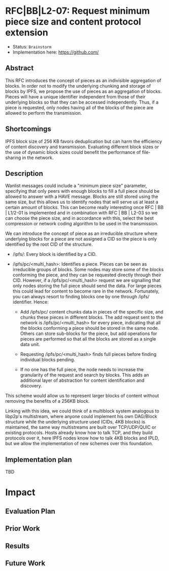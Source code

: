 #  RFC|BB|L2-07: Request minimum piece size and content protocol extension
* Status: `Brainstorm`
* Implementation here: https://github.com/

<!-- Full description here: https://docs.google.com/document/d/1zjJCZel8zJzgK3XuHK0YZlNffEHThq7tUOssGgRTryY/edit#heading=h.6qnrq913vou6 -->

## Abstract
This RFC introduces the concept of pieces as an indivisible aggregation of blocks. In order not to modify the underlying chunking and storage of blocks by IPFS, we propose the use of pieces as an aggregation of blocks. Pieces will have a unique identifier independent from those of their underlying blocks so that they can be accessed independently. Thus, if a piece is requested, only nodes having all of the blocks of the piece are allowed to perform the transmission.


## Shortcomings
IPFS block size of 256 KB favors deduplication but can harm the efficiency of content discovery and transmission. Evaluating different block sizes or the use of dynamic block sizes could benefit the performance of file-sharing in the network.


## Description

Wanlist messages could include a "minimum piece size" parameter, specifying that only peers with enough blocks to fill a full piece should be allowed to answer with a HAVE message. Blocks are still stored using the same size, but this allows us to identify nodes that will serve us at least a certain amount of blocks. This can become really interesting once RFC | BB | L1/2-01 is implemented and in combination with RFC | BB | L2-03 so we can choose the piece size, and in accordance with this, select the best compression or network coding algorithm to be used in the transmission.

We can introduce the concept of piece as an irreducible structure where underlying blocks for a piece are not assigned a CID so the piece is only identified by the root CID of the structure.

-   /ipfs/<CID>: Every block is identified by a CID.

-   /ipfs/pc/<multi_hash>: Identifies a piece. Pieces can be seen as irreducible groups of blocks. Some nodes may store some of the blocks conforming the piece, and they can be requested directly through their CID. However, if a /ipfs/pc/<multi_hash> request we are signalling that only nodes storing the full piece should send the data. For large pieces this could lead for content to become rare in the network. Fortunately, you can always resort to finding blocks one by one through /ipfs/<cid> identifier. Hence:

    -   Add /ipfs/pc/ content chunks data in pieces of the specific size, and chunks these pieces in different blocks. The add request sent to the network is /ipfs/pc/<multi_hash> for every piece, indicating that all the blocks conforming a piece should be stored in the same node. Others can store sub-blocks for the piece, but add operations for pieces are performed so that all the blocks are stored as a single data unit.

    -   Requesting /ipfs/pc/<multi_hash> finds full pieces before finding individual blocks pending.

    -   If no one has the full piece, the node needs to increase the granularity of the request and search by blocks. This adds an additional layer of abstraction for content identification and discovery.

This scheme would allow us to represent larger blocks of content without removing the benefits of a 256KB block.

Linking with this idea, we could think of a multiblock system analogous to libp2p's multistream, where anyone could implement his own DAG/Block structure while the underlying structure used (CIDs, 4KB blocks) is maintained, the same way multistreams are built over TCP/UDP/QUIC or existing protocols. Hosts already know how to talk TCP, and they build protocols over it, here IPFS nodes know how to talk 4KB blocks and IPLD, but we allow the implementation of new schemes over this foundation.

## Implementation plan
TBD

# Impact

## Evaluation Plan

## Prior Work


## Results


## Future Work
